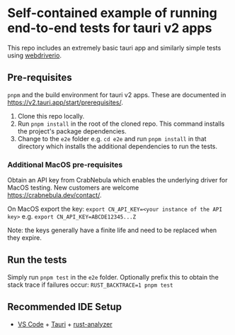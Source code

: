 # Self-contained example of running end-to-end tests for tauri v2 apps
This repo includes an extremely basic tauri app and similarly simple tests using [webdriverio](https://webdriver.io/).

## Pre-requisites
`pnpm` and the build environment for tauri v2 apps. These are documented in <https://v2.tauri.app/start/prerequisites/>.

1. Clone this repo locally.
2. Run `pnpm install` in the root of the cloned repo. This command installs the project's package dependencies.
3. Change to the `e2e` folder e.g. `cd e2e` and run `pnpm install` in that directory which installs the additional dependencies to run the tests.

### Additional MacOS pre-requisites
Obtain an API key from CrabNebula which enables the underlying driver for MacOS testing. New customers are welcome <https://crabnebula.dev/contact/>.

On MacOS export the key:
`export CN_API_KEY=<your instance of the API key>` e.g.
`export CN_API_KEY=ABCDE12345...Z`

Note: the keys generally have a finite life and need to be replaced when they expire.

## Run the tests
Simply run `pnpm test` in the `e2e` folder. Optionally prefix this to obtain the stack trace if failures occur:
`RUST_BACKTRACE=1 pnpm test`

## Recommended IDE Setup

- [VS Code](https://code.visualstudio.com/) + [Tauri](https://marketplace.visualstudio.com/items?itemName=tauri-apps.tauri-vscode) + [rust-analyzer](https://marketplace.visualstudio.com/items?itemName=rust-lang.rust-analyzer)
